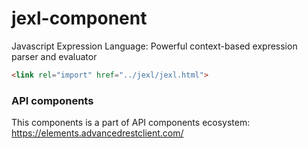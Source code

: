 # jexl-component

Javascript Expression Language: Powerful context-based expression parser and evaluator


```html
<link rel="import" href="../jexl/jexl.html">
```

### API components

This components is a part of API components ecosystem: https://elements.advancedrestclient.com/
